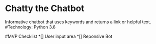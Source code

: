 # Chatty the Chatbot
Informative chatbot that uses keywords and returns a link or helpful text.
#Technology:
Python 3.6

#MVP Checklist
*[] User input area
*[] Reponsive Bot
